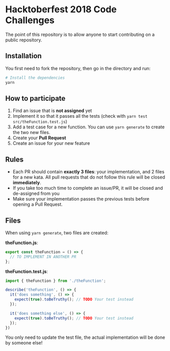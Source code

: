 # Hacktoberfest 2018 Code Challenges

The point of this repository is to allow anyone to start contributing on a
public repository.

## Installation

You first need to fork the repository, then go in the directory and run:

```bash
# Install the dependencies
yarn
```

## How to participate

1. Find an issue that is **not assigned** yet
2. Implement it so that it passes all the tests (check with `yarn test src/theFunction.test.js`)
3. Add a test case for a new function. You can use `yarn generate` to create the two new files.
4. Create your **Pull Request**
5. Create an issue for your new feature

## Rules

- Each PR should contain **exactly 3 files**: your implementation, and 2 files for a new kata. All pull requests that do not follow this rule will be closed **immediately**.
- If you take too much time to complete an issue/PR, it will be closed and de-assigned from you
- Make sure your implementation passes the previous tests before opening a Pull Request.

## Files

When using `yarn generate`, two files are created:

**theFunction.js**:

```js
export const theFunction = () => {
  // TO IMPLEMENT IN ANOTHER PR
};
```

**theFunction.test.js**:

```js
import { theFunction } from './theFunction';

describe('theFunction', () => {
  it('does something', () => {
    expect(true).toBeTruthy(); // TODO Your test instead
  });

  it('does something else', () => {
    expect(true).toBeTruthy(); // TODO Your test instead
  });
})
```

You only need to update the test file, the actual implementation will be done
by someone else!
